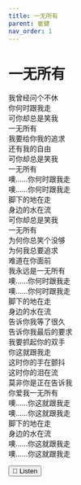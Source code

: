 ```yaml
---
title: 一无所有
parent: 崔健
nav_order: 1
---
```


# 一无所有

我曾经问个不休  
你何时跟我走  
可你却总是笑我  
一无所有  
我要给你我的追求  
还有我的自由  
可你却总是笑我  
一无所有  
噢……你何时跟我走  
噢……你何时跟我走  
脚下的地在走  
身边的水在流  
可你却总是笑我  
一无所有  
为何你总笑个没够  
为何我总要追求  
难道在你面前  
我永远是一无所有  
噢……你何时跟我走  
噢……你何时跟我走  
脚下的地在走  
身边的水在流  
告诉你我等了很久  
告诉你我最后的要求  
我要抓起你的双手  
你这就跟我走  
这时你的手在颤抖  
这时你的泪在流  
莫非你是正在告诉我  
你爱我一无所有  
噢……你这就跟我走  
噢……你这就跟我走  
脚下的地在走  
身边的水在流  
噢……你这就跟我走  
噢……你这就跟我走  

<button onclick="document.getElementById('hiddenAudio').play();">
  🎵 Listen
</button>

<audio id="hiddenAudio" controls style="display: none;">
  <source src="/audio/Cui_Jian/yiwusuoyou.m4a" type="audio/mp4">
  Your browser does not support the audio element.
</audio>